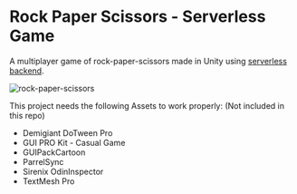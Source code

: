 # Rock Paper Scissors - Serverless Game

A multiplayer game of rock-paper-scissors made in Unity using [serverless backend](https://github.com/kalkatos/functions-game).

![rock-paper-scissors](https://github.com/kalkatos/instruction-images/blob/main/rps_multiplayer_v0.1.22-short.gif)

This project needs the following Assets to work properly: (Not included in this repo)

* Demigiant DoTween Pro
* GUI PRO Kit - Casual Game
* GUIPackCartoon
* ParrelSync
* Sirenix OdinInspector
* TextMesh Pro
